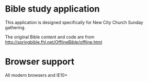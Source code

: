 # Bible study application

This application is designed specifically for New City Church Sunday gathering.

The original Bible content and code are from http://springbible.fhl.net/OfflineBible/offline.html

# Browser support
All modern browsers and IE10+
